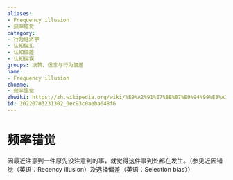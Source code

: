 ```yaml
---
aliases:
- Frequency illusion
- 频率错觉
category:
- 行为经济学
- 认知偏见
- 认知偏差
- 认知偏误
groups: 决策、信念与行为偏差
name:
- Frequency illusion
zhname:
- 频率错觉
zhwiki: https://zh.wikipedia.org/wiki/%E9%A2%91%E7%8E%87%E9%94%99%E8%A7%89
id: 20220703231302_0ec93c0aeba648f6
---
```


# 频率错觉

因最近注意到一件原先没注意到的事，就觉得这件事到处都在发生。（参见近因错觉（英语：Recency illusion）及选择偏差（英语：Selection bias））
